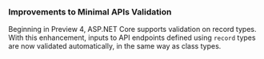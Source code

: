 ### Improvements to Minimal APIs Validation

<!-- https://github.com/dotnet/aspnetcore/pull/61193 -->
<!-- https://github.com/dotnet/aspnetcore/pull/61402 -->
Beginning in Preview 4, ASP.NET Core supports validation on record types. With this enhancement,
inputs to API endpoints defined using `record` types are now validated automatically, in the same way as
class types.